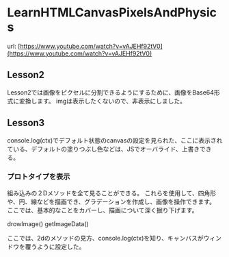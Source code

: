 # LearnHTMLCanvasPixelsAndPhysics
 
url: [https://www.youtube.com/watch?v=vAJEHf92tV0](https://www.youtube.com/watch?v=vAJEHf92tV0)

## Lesson2
Lesson2では画像をピクセルに分割できるようにするために、画像をBase64形式に変換します。
imgは表示したくないので、非表示にしました。

## Lesson3
console.log(ctx)でデフォルト状態のcanvasの設定を見られた、ここに表示されている、デフォルトの塗りつぶし色などは、JSでオーバライド、上書きできる。

### プロトタイプを表示
組み込みの２Dメソッドを全て見ることができる。
これらを使用して、四角形や、円、線などを描画でき、グラデーションを作成し、画像を操作できます。
ここでは、基本的なことをカバーし、描画について深く掘り下げます。

drowImage()
getImageData()

ここでは、2dのメソッドの見方、console.log(ctx)を知り、キャンバスがウィンドウを覆うように設定した。

